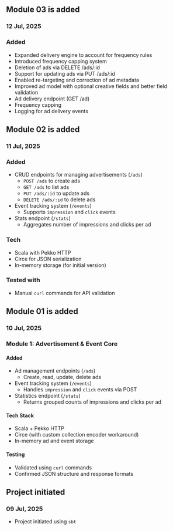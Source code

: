 ## Module 03 is added

### 12 Jul, 2025

### Added

  - Expanded delivery engine to account for frequency rules
  - Introduced frequency capping system
  - Deletion of ads via DELETE /ads/:id
  - Support for updating ads via PUT /ads/:id
  - Enabled re-targeting and correction of ad metadata
  - Improved ad model with optional creative fields and better field validation
  - Ad delivery endpoint (GET /ad)
  - Frequency capping
  - Logging for ad delivery events

## Module 02 is added

### 11 Jul, 2025

### Added
- CRUD endpoints for managing advertisements (`/ads`)
  - `POST /ads` to create ads
  - `GET /ads` to list ads
  - `PUT /ads/:id` to update ads
  - `DELETE /ads/:id` to delete ads
- Event tracking system (`/events`)
  - Supports `impression` and `click` events
- Stats endpoint (`/stats`)
  - Aggregates number of impressions and clicks per ad

### Tech
- Scala with Pekko HTTP
- Circe for JSON serialization
- In-memory storage (for initial version)

### Tested with
- Manual `curl` commands for API validation


## Module 01 is added

### 10 Jul, 2025

### Module 1: Advertisement & Event Core

#### Added
- Ad management endpoints (`/ads`)
  - Create, read, update, delete ads
- Event tracking system (`/events`)
  - Handles `impression` and `click` events via POST
- Statistics endpoint (`/stats`)
  - Returns grouped counts of impressions and clicks per ad

#### Tech Stack
- Scala + Pekko HTTP
- Circe (with custom collection encoder workaround)
- In-memory ad and event storage

#### Testing
- Validated using `curl` commands
- Confirmed JSON structure and response formats

## Project initiated

### 09 Jul, 2025

- Project initiated using `sbt`
